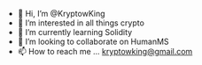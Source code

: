 - 👋 Hi, I’m @KryptowKing
- 👀 I’m interested in all things crypto
- 🌱 I’m currently learning Solidity
- 💞️ I’m looking to collaborate on HumanMS
- 📫 How to reach me ... kryptowking@gmail.com

<!---
KryptowKing/KryptowKing is a ✨ special ✨ repository because its `README.md` (this file) appears on your GitHub profile.
You can click the Preview link to take a look at your changes.
--->

